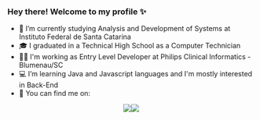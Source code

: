 ###                                                   Hey there! Welcome to my profile ✨

<!--
**sarahCamargo/sarahCamargo** is a ✨ _special_ ✨ repository because its `README.md` (this file) appears on your GitHub profile.-->

- 📕 I’m currently studying Analysis and Development of Systems at Instituto Federal de Santa Catarina
- 🎓 I graduated in a Technical High School as a Computer Technician
- 👩‍💻 I'm working as Entry Level Developer at Philips Clinical Informatics - Blumenau/SC
- 💻 I’m learning Java and Javascript languages and I'm mostly interested in Back-End 
- 📌 You can find me on:

<div style="text-align:center;"><a href='https://www.linkedin.com/in/sarah-carolina-camargo/'><img src="https://img.shields.io/badge/LinkedIn-0077B5?style=for-the-badge&logo=linkedin&logoColor=white"/></a><a href='https://www.instagram.com/sarah.ccamargo/'><img src="https://img.shields.io/badge/Instagram-E4405F?style=for-the-badge&logo=instagram&logoColor=white"/></a></div>

